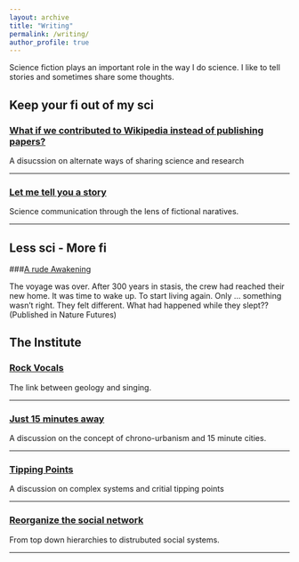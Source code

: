 ```yaml
---
layout: archive
title: "Writing"
permalink: /writing/
author_profile: true
---
```


<!-- 
{% include base_path %}

{% for post in site.writing reversed %}
  {% include archive-single.html %}
{% endfor %}
-->



Science fiction plays an important role in the way I do science. I like to tell stories and sometimes share some thoughts. 

## Keep your fi out of my sci


### [What if we contributed to Wikipedia instead of publishing papers?](https://pcnmartin.substack.com/p/what-if-we-contributed-to-wikipedia)
A disucssion on alternate ways of sharing science and research

---

### [Let me tell you a story](https://pcnmartin.substack.com/p/let-me-tell-you-a-story)
Science communication through the lens of fictional naratives.

---

## Less sci - More fi

###[A rude Awakening](https://www.nature.com/articles/d41586-025-02488-9)

The voyage was over. After 300 years in stasis, the crew had reached their new home. It was time to wake up. To start living again. Only … something wasn’t right. They felt different. What had happened while they slept?? (Published in Nature Futures)

## The Institute


### [Rock Vocals](https://pcnmartin.substack.com/p/rock-vocals)
The link between geology and singing. 

---



### [Just 15 minutes away](https://pcnmartin.substack.com/p/just-15-minutes-away)
A discussion on the concept of chrono-urbanism and 15 minute cities.

---



### [Tipping Points](https://pcnmartin.substack.com/p/tipping-points)
A discussion on complex systems and critial tipping points

---



### [Reorganize the social network](https://pcnmartin.substack.com/p/reorganize-the-social-network)
From top down hierarchies to distrubuted social systems.

---